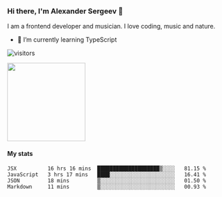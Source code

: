 ### Hi there, I'm Alexander Sergeev 👋
I am a frontend developer and musician. 
I love coding, music and nature.


- 🌱 I’m currently learning TypeScript
<!--
**Surtt/Surtt** is a ✨ _special_ ✨ repository because its `README.md` (this file) appears on your GitHub profile.

Here are some ideas to get you started:

- 🔭 I’m currently working on ...
- 🌱 I’m currently learning ...
- 👯 I’m looking to collaborate on ...
- 🤔 I’m looking for help with ...
- 💬 Ask me about ...
- 📫 How to reach me: ...
- 😄 Pronouns: ...
- ⚡ Fun fact: ...
-->
![visitors](https://visitor-badge.glitch.me/badge?page_id=Surtt.id)

<img height="180em" src="https://github-readme-stats.vercel.app/api?username=Surtt&show_icons=true&hide_border=true&&count_private=true&include_all_commits=true" />

#### My stats
<!--START_SECTION:waka-->
```text
JSX          16 hrs 16 mins  ████████████████████▒░░░░   81.15 % 
JavaScript   3 hrs 17 mins   ████░░░░░░░░░░░░░░░░░░░░░   16.41 % 
JSON         18 mins         ▒░░░░░░░░░░░░░░░░░░░░░░░░   01.50 % 
Markdown     11 mins         ▒░░░░░░░░░░░░░░░░░░░░░░░░   00.93 % 
```
<!--END_SECTION:waka-->
